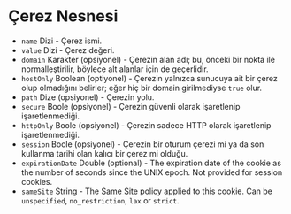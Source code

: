 # Çerez Nesnesi

* `name` Dizi - Çerez ismi.
* `value` Dizi - Çerez değeri.
* `domain` Karakter (opsiyonel) - Çerezin alan adı; bu, önceki bir nokta ile normalleştirilir, böylece alt alanlar için de geçerlidir.
* `hostOnly` Boolean (optiyonel) - Çerezin yalnızca sunucuya ait bir çerez olup olmadığını belirler; eğer hiç bir domain girilmediyse `true` olur.
* `path` Dize (opsiyonel) - Çerezin yolu.
* `secure` Boole (opsiyonel) - Çerezin güvenli olarak işaretlenip işaretlenmediği.
* `httpOnly` Boole (opsiyonel) - Çerezin sadece HTTP olarak işaretlenip işaretlenmediği.
* `session` Boole (opsiyonel) - Çerezin bir oturum çerezi mi ya da son kullanma tarihi olan kalıcı bir çerez mi olduğu.
* `expirationDate` Double (optional) - The expiration date of the cookie as the number of seconds since the UNIX epoch. Not provided for session cookies.
* `sameSite` String - The [Same Site](https://developer.mozilla.org/en-US/docs/Web/HTTP/Cookies#SameSite_cookies) policy applied to this cookie.  Can be `unspecified`, `no_restriction`, `lax` or `strict`.
